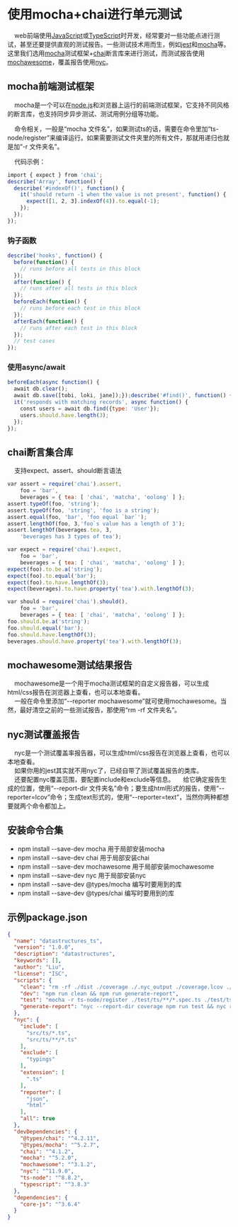 # 使用mocha+chai进行单元测试

&nbsp;&nbsp;&nbsp;&nbsp;web前端使用[JavaScript](https://developer.mozilla.org/zh-CN/docs/book-web/Web/JavaScript)或[TypeScript](https://www.tslang.cn/)时开发，经常要对一些功能点进行测试，甚至还要提供直观的测试报告。一些测试技术用而生，例如[jest](https://jestjs.io/)和[mocha](https://mochajs.org/)等。这里我们选用[mocha](https://mochajs.org/)测试框架+[chai](https://www.chaijs.com/)断言库来进行测试，而测试报告使用[mochawesome](https://www.npmjs.com/package/mochawesome)，覆盖报告使用[nyc](https://www.npmjs.com/package/nyc)。

## mocha前端测试框架

&nbsp;&nbsp;&nbsp;&nbsp;mocha是一个可以在[node.js](https://nodejs.org/zh-cn/)和浏览器上运行的前端测试框架，它支持不同风格的断言库，也支持同步异步测试、测试用例分组等功能。

&nbsp;&nbsp;&nbsp;&nbsp;命令相关，一般是“mocha 文件名”，如果测试ts的话，需要在命令里加“ts-node/register”来编译运行。如果需要测试文件夹里的所有文件，那就用递归也就是加“-r 文件夹名”。

&nbsp;&nbsp;&nbsp;&nbsp;代码示例：  

```js
import { expect } from 'chai';
describe('Array', function() {
  describe('#indexOf()', function() {
    it('should return -1 when the value is not present', function() {
      expect([1, 2, 3].indexOf(4)).to.equal(-1);
    });
  });
});
```

### 钩子函数

```js
describe('hooks', function() {
  before(function() {
    // runs before all tests in this block
  });
  after(function() {
    // runs after all tests in this block
  });
  beforeEach(function() {
    // runs before each test in this block
  });
  afterEach(function() {
    // runs after each test in this block
  });
  // test cases
});
```

### 使用async/await

```js
beforeEach(async function() {
  await db.clear();
  await db.save([tobi, loki, jane]);});describe('#find()', function() {
  it('responds with matching records', async function() {
    const users = await db.find({type: 'User'});
    users.should.have.length(3);
  });
});
```

## chai断言集合库

&nbsp;&nbsp;&nbsp;&nbsp;支持expect、assert、should断言语法

```javascript
var assert = require('chai').assert,
    foo = 'bar',
    beverages = { tea: [ 'chai', 'matcha', 'oolong' ] };
assert.typeOf(foo, 'string');
assert.typeOf(foo, 'string', 'foo is a string');
assert.equal(foo, 'bar', 'foo equal `bar`');
assert.lengthOf(foo, 3,'foo`s value has a length of 3');
assert.lengthOf(beverages.tea, 3,
    'beverages has 3 types of tea');

var expect = require('chai').expect,
    foo = 'bar',
    beverages = { tea: [ 'chai', 'matcha', 'oolong' ] };
expect(foo).to.be.a('string');
expect(foo).to.equal('bar');
expect(foo).to.have.lengthOf(3);
expect(beverages).to.have.property('tea').with.lengthOf(3);

var should = require('chai').should(),
    foo = 'bar',
    beverages = { tea: [ 'chai', 'matcha', 'oolong' ] };
foo.should.be.a('string');
foo.should.equal('bar');
foo.should.have.lengthOf(3);
beverages.should.have.property('tea').with.lengthOf(3);
```

## mochawesome测试结果报告

&nbsp;&nbsp;&nbsp;&nbsp;mochawesome是一个用于mocha测试框架的自定义报告器，可以生成html/css报告在浏览器上查看，也可以本地查看。  
&nbsp;&nbsp;&nbsp;&nbsp;一般在命令里添加“--reporter mochawesome”就可使用mochawesome。当然，最好清空之前的一些测试报告，那使用“rm -rf 文件夹名”。

## nyc测试覆盖报告

&nbsp;&nbsp;&nbsp;&nbsp;nyc是一个测试覆盖率报告器，可以生成html/css报告在浏览器上查看，也可以本地查看。  
&nbsp;&nbsp;&nbsp;&nbsp;如果你用的jest其实就不用nyc了，已经自带了测试覆盖报告的类库。  
&nbsp;&nbsp;&nbsp;&nbsp;还要配置nyc覆盖范围，要配置include和exclude等信息。
&nbsp;&nbsp;&nbsp;&nbsp;给它确定报告生成的位置，使用“--report-dir 文件夹名”命令；要生成html形式的报告，使用“--reporter=lcov”命令；生成text形式的，使用“--reporter=text”，当然你两种都想要就两个命令都加上。  

## 安装命令合集

- npm install --save-dev mocha 用于局部安装mocha
- npm install --save-dev chai 用于局部安装chai
- npm install --save-dev mochawesome 用于局部安装mochawesome
- npm install --save-dev nyc 用于局部安装nyc
- npm install --save-dev @types/mocha 编写时要用到的库
- npm install --save-dev @types/chai 编写时要用到的库

## 示例package.json

```json
{
  "name": "datastructures_ts",
  "version": "1.0.0",
  "description": "datastructures",
  "keywords": [],
  "author": "Liu",
  "license": "ISC",
  "scripts": {
    "clean": "rm -rf ./dist ./coverage ./.nyc_output ./coverage.lcov ./mochawesome-report",
    "dev": "npm run clean && npm run generate-report",
    "test": "mocha -r ts-node/register ./test/ts/**/*.spec.ts ./test/ts/**/**/*.spec.ts --reporter mochawesome",
    "generate-report": "nyc --report-dir coverage npm run test && nyc report --reporter=text"
  },
  "nyc": {
    "include": [
      "src/ts/*.ts",
      "src/ts/**/*.ts"
    ],
    "exclude": [
      "typings"
    ],
    "extension": [
      ".ts"
    ],
    "reporter": [
      "json",
      "html"
    ],
    "all": true
  },
  "devDependencies": {
    "@types/chai": "^4.2.11",
    "@types/mocha": "^5.2.7",
    "chai": "^4.1.2",
    "mocha": "^5.2.0",
    "mochawesome": "^3.1.2",
    "nyc": "^11.9.0",
    "ts-node": "^8.8.2",
    "typescript": "^3.8.3"
  },
  "dependencies": {
    "core-js": "^3.6.4"
  }
}
```
